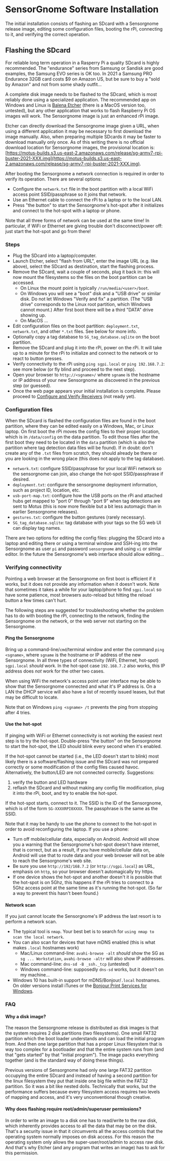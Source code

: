 SensorGnome Software Installation
=================================

The initial installation consists of flashing an SDcard with a Sensorgnome release image,
editing some configuration files, booting the rPi, connecting to it, and verifying the
correct operation.

Flashing the SDcard
-------------------

For reliable long term operation in a Rasperry Pi a quality SDcard is highly recommended.
The "endurance" series from Samsung or Sandisk are good examples,
the Samsung EVO series is OK too.
In 2021 a Samsung PRO Endurance 32GB card costs $9 on Amazon US, 
but be sure to buy a "sold by Amazon" and not from some shady outfit...

A complete disk image needs to be flashed to the SDcard, which is most reliably done using
a specialized application.
The recommended app on Windows and Linux is [Balena Etcher](https://www.balena.io/etcher/)
(there is a MacOS version too, untested),
but any other application that works to flash Raspberry Pi OS images will work.
The Sensorgnome image is just an enhanced rPi image.

Etcher can directly download the Sensorgnome image given a URL, when using a different
application it may be necessary to first download the image manually.
Also, when preparing multiple SDcards it may be faster to download manually only once.
As of this writing there is no official download location for Sensorgnome images,
the provisional location is:
[https://motus-builds.s3.us-east-2.amazonaws.com/release/sg-armv7-rpi-buster-2021-XXX.img](https://motus-builds.s3.us-east-2.amazonaws.com/release/sg-armv7-rpi-buster-2021-XXX.img).

After booting the Sensorgnome a network connection is required in order to verify its operation.
There are several options:

- Configure the `network.txt` file in the boot partition with a local WiFi access point
  SSID/passphrase so it joins that network.
- Use an Ethernet cable to connect the rPi to a laptop or to the local LAN.
- Press "the button" to start the Sensorgnome's hot-spot after it initializes and connect to
  the hot-spot with a laptop or phone.

Note that all three forms of network can be used at the same time!
In particular, if WiFi or Ethernet are giving trouble don't disconnect/power off:
just start the hot-spot and go from there!

### Steps

- Plug the SDcard into a laptop/computer.
- Launch Etcher, select "flash from URL", enter the image URL (e.g. like above),
  select the SDcard as destination, start the flashing process.
- Remove the SDcard, wait a couple of seconds, plug it back in: this will now mount the
  filesystems so the files on the boot partition can be accessed.
  - On Linux the mount point is typically `/run/media/<user>/boot`.
  - On Windows you will see a "boot" disk and a "USB drive" or similar disk. Do not let
    Windows "Verify and fix" a partition. (The "USB drive" corresponds to the Linux root
    partition, which Windows cannot mount.) After first boot there will be a third
    "DATA" drive showing up.
  - On MacOS ...
- Edit configuration files on the boot partition: `deployment.txt`, `network.txt`, and other
  `*.txt` files. See below for more info.
- Optionally copy a tag database to `SG_tag_database.sqlite` on the boot partition.
- Remove the SDcard and plug it into the rPi, power on the rPi. It will take up to a minute
  for the rPi to initialize and connect to the network or to react to button presses.
- Verify connectivity to the rPi using `ping sgpi.local` or `ping 192.168.7.2`: see more below
  (or fly blind and proceed to the next step).
- Open your browser to `http://<sgname>/` where `sgname` is the hostname or IP address of your
  new Sensorgnome as discovered in the previous step (or guessed).
- Once the web page appears your initial installation is complete.
  Please proceed to [Configure and Verify Receivers]() (not ready yet).

### Configuration files

When the SDcard is flashed the configuration files are found in the boot partition, where
they can be edited easily on a Windows, Mac, or Linux laptop. On first boot the rPi moves the
config files to their proper location, which is in `/data/config` on the data partition.
To edit those files after the first boot they need to be located in the `data` partition
(which is also the partition where tag detection data files will be found).
If in doubt: don't create any of the `.txt` files from scratch, they should already be
there or you are looking in the wrong place (this does not apply to the tag database).

- `network.txt`: configure SSID/passphrase for your local WiFi network so the sensorgnome can join,
  also change the hot-spot SSID/passphrase if desired.
- `deployment.txt`: configure the sensorgnome deployment information, such as project ID, 
  location, etc.
- `usb-port-map.txt`: configure how the USB ports on the rPi and attached hubs get mapped to
  "port 0" through "port 9" when tag detections are sent to Motus (this is now more flexible
  but a bit less automagic than in earlier Sensorgnome releases).
- `gestures.txt`: configure the button gestures (rarely necessary).
- `SG_tag_database.sqlite`: tag database with your tags so the SG web UI can display tag names.

There are two options for editing the config files: plugging the SDcard into a laptop and editing
there or using a terminal window and SSH-ing into the Sensorgnome as user `pi` and password
`sensorgnome` and using `vi` or similar editor.
In the future the Sensorgnome's web interface should allow editing...

### Verifying connectivity

Pointing a web browser at the Sensorgnome on first boot is efficient if it works, but it does
not provide any information when it doesn't work. Note that sometimes it takes a while for
your laptop/phone to find `sgpi.local` so have some patience, most browsers auto-reload but
hitting the reload button a few times can't hurt.

The following steps are suggested for troubleshooting whether the problem has to do with
booting the rPi, connecting to the network, finding the Sensorgnome on the network, or the
web server not starting on the Sensorgnome.

#### Ping the Sensorgnome

Bring up a command-line/`cmd`/terminal window and enter the command `ping <sgname>`,
where `sgname` is the hostname or IP address of the new Sensorgnome.
In all three types of connectivity (WiFi, Ethernet, hot-spot) `sgpi.local` _should_ work.
In the hot-spot case `192.168.7.2` also works, this IP address does _not_ work for the other
two cases.

When using WiFi the network's access point user interface may be able to show that the
Sensorgnome connected and what it's IP address is.
On a LAN the DHCP service will also have a list of recently issued leases, but that may
be difficult to locate.

Note that on Windows `ping <sgname> /t` prevents the ping from stopping after 4 tries.

#### Use the hot-spot

If pinging with WiFi or Ethernet connectivity is not working the easiest next step
is to try the hot-spot.
Double-press "the button" on the Sensorgnome to start the hot-spot,
the LED should blink every second when it's enabled.

If the hot-spot cannot be started (i.e., the LED doesn't start to blink) most likely there
is a software/flashing issue and the SDcard was not prepared correctly or some modification
of the config files caused havoc. Alternatively, the button/LED are not connected correctly.
Suggestions:

1. verify the button and LED hardware
2. reflash the SDcard and without making any config file modification, plug it into the 
   rPi, boot, and try to enable the hot-spot.

If the hot-spot starts, connect to it. The SSID is the ID of the Sensorgnome, which
is of the form `SG-XXXXRPI0XXXX`. The passphrase is the same as the SSID.

Note that it may be handy to use the phone to connect to the hot-spot in order to
avoid reconfiguring the laptop. If you use a phone:

- Turn off mobile/cellular data, especially on Android. Android will show you a warning that
  the Sensorgnome's hot-spot doesn't have internet, that is correct, but as a result, if you
  have mobile/cellular data on, Android will use that to route data and your web browser will
  not be able to reach the Sensorgnome's web site.
- Be sure you use `http://192/168.7.2` (or `http://sgpi.local`) as URL, emphasis on `http`,
  so your browser doesn't automagically try https.
- If one device shows the hot-spot and another doesn't it is possible that the hot-spot
  is on 5Ghz, this happens if the rPi tries to connect to a 5Ghz access point at the same
  time as it's running the hot-spot. (So far a way to prevent this hasn't been found.)

#### Network scan

If you just cannot locate the Sensorgnome's IP address the last resort is to perform
a network scan.

- The typical tool is `nmap`.
  Your best bet is to search for `using nmap to scan the local network`.
- You can also scan for devices that have mDNS enabled (this is what makes `.local`
  hostnames work)
  - Mac/Linux command-line: `avahi-browse -alt` _should_ show the SG as `sg ... Workstation`,
    `avahi-browse -altr` will also show IP addresses.
  - Mac command-line: `dns-sd -B _ssh._tcp` (untested)
  - Windows command-line: supposedly `dns-sd` works, but it doesn't on my machine...
- Windows 10 has built-in support for mDNS/Bonjour/`.local` hostnames.
  On older versions install iTunes or the
  [Bonjour Print Services for Windows](http://support.apple.com/kb/DL999).

### FAQ

#### Why a disk image?

The reason the Sensorgnome release is distributed as disk images is that the system requires
2 disk partitions (two filesystems).
One small FAT32 partition which the boot loader understands and can load the initial program from.
And then one large partition that has a proper Linux filesystem that is way too complex for a
bootloader and that the entire system runs from (and that "gets started" by that "initial program").
The image packs everything together (and is the standard way of doing these things).

Previous versions of Sensorgnome had only one large FAT32 partition occupying the entire SDcard
and instead of having a second partition for the linux filesystem they put that
inside one big file within the FAT32 partition.
So it was a bit like nested dolls.
Technically that works, but the performance suffers because every filesystem access
requires two levels of mapping and access, and it's very unconventional though creative.

#### Why does flashing require root/admin/superuser permissions?

In order to write an image to a disk one has to read/write to the raw disk, which inherently
provides access to all the data that may be on the disk.
That's a security issue in that it circumvents all the access controls that the operating
system normally imposes on disk access.
For this reason the operating system only allows the super-user/root/admin to access raw disk.
And that's why Etcher (and any program that writes an image) has to ask for this permission.

